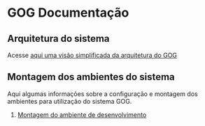 

GOG Documentação 
================


Arquitetura do sistema
----------------------

Acesse [aqui uma visão simplificada da arquitetura do GOG](arquitetura.md)

Montagem dos ambientes do sistema
---------------------------------

Aqui algumas informações sobre a configuração e montagem dos ambientes para utilização do sistema GOG.

1. [Montagem do ambiente de desenvolvimento](MontarAmbienteDesenvolvimento.md)
